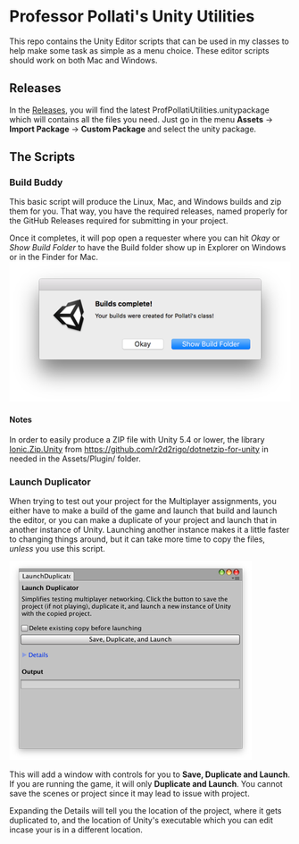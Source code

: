 # Professor Pollati's Unity Utilities
This repo contains the Unity Editor scripts that can be used in my classes to help make some task as simple as a menu choice. These editor scripts should work on both Mac and Windows.

## Releases
In the [Releases](https://github.com/ProfPollati/ProfPollatiUnityUtilities/releases), you will find the latest ProfPollatiUtilities.unitypackage which will contains all the files you need. Just go in the menu **Assets** -> **Import Package** -> **Custom Package** and select the unity package.

## The Scripts

### Build Buddy
This basic script will produce the Linux, Mac, and Windows builds and zip them for you. That way, you have the required releases, named properly for the GitHub Releases required for submitting in your project.

Once it completes, it will pop open a requester where you can hit _Okay_ or _Show Build Folder_ to have the Build folder show up in Explorer on Windows or in the Finder for Mac.
![](images/BuildComplete.png)
#### Notes
In order to easily produce a ZIP file with Unity 5.4 or lower, the library [Ionic.Zip.Unity](https://github.com/r2d2rigo/dotnetzip-for-unity) from https://github.com/r2d2rigo/dotnetzip-for-unity in needed in the Assets/Plugin/ folder.


### Launch Duplicator
When trying to test out your project for the Multiplayer assignments, you either have to make a build of the game and launch that build and launch the editor, or you can make a duplicate of your project and launch that in another instance of Unity. Launching another instance makes it a little faster to changing things around, but it can take more time to copy the files, _unless_ you use this script.

![](images/LaunchWindow.png)

This will add a window with controls for you to **Save, Duplicate and Launch**. If you are running the game, it will only **Duplicate and Launch**. You cannot save the scenes or project since it may lead to issue with project. 

Expanding the Details will tell you the location of the project, where it gets duplicated to, and the location of Unity's executable which you can edit incase your is in a different location.
